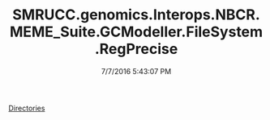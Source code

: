 ﻿---
title: SMRUCC.genomics.Interops.NBCR.MEME_Suite.GCModeller.FileSystem.RegPrecise
date: 7/7/2016 5:43:07 PM
---

[Directories](T-SMRUCC.genomics.Interops.NBCR.MEME_Suite.GCModeller.FileSystem.RegPrecise.Directories.html)
